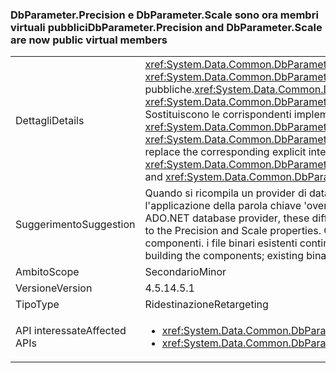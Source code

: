 ### <a name="dbparameterprecision-and-dbparameterscale-are-now-public-virtual-members"></a><span data-ttu-id="c064b-101">DbParameter.Precision e DbParameter.Scale sono ora membri virtuali pubblici</span><span class="sxs-lookup"><span data-stu-id="c064b-101">DbParameter.Precision and DbParameter.Scale are now public virtual members</span></span>

|   |   |
|---|---|
|<span data-ttu-id="c064b-102">Dettagli</span><span class="sxs-lookup"><span data-stu-id="c064b-102">Details</span></span>|<span data-ttu-id="c064b-103"><xref:System.Data.Common.DbParameter.Precision> e <xref:System.Data.Common.DbParameter.Scale> sono implementati come proprietà virtuali pubbliche.</span><span class="sxs-lookup"><span data-stu-id="c064b-103"><xref:System.Data.Common.DbParameter.Precision> and <xref:System.Data.Common.DbParameter.Scale> are implemented as public virtual properties.</span></span> <span data-ttu-id="c064b-104">Sostituiscono le corrispondenti implementazioni esplicite dell'interfaccia, <xref:System.Data.Common.DbParameter.System%23Data%23IDbDataParameter%23Precision> e <xref:System.Data.Common.DbParameter.System%23Data%23IDbDataParameter%23Scale>.</span><span class="sxs-lookup"><span data-stu-id="c064b-104">They replace the corresponding explicit interface implementations, <xref:System.Data.Common.DbParameter.System%23Data%23IDbDataParameter%23Precision> and <xref:System.Data.Common.DbParameter.System%23Data%23IDbDataParameter%23Scale>.</span></span>|
|<span data-ttu-id="c064b-105">Suggerimento</span><span class="sxs-lookup"><span data-stu-id="c064b-105">Suggestion</span></span>|<span data-ttu-id="c064b-106">Quando si ricompila un provider di database ADO.NET, queste differenze richiederanno l'applicazione della parola chiave 'override' alle proprietà Precision e Scale.</span><span class="sxs-lookup"><span data-stu-id="c064b-106">When re-building an ADO.NET database provider, these differences will require the 'override' keyword to be applied to the Precision and Scale properties.</span></span> <span data-ttu-id="c064b-107">Questo è necessario solo quando si compila nuovamente i componenti. i file binari esistenti continueranno a funzionare.</span><span class="sxs-lookup"><span data-stu-id="c064b-107">This is only needed when re-building the components; existing binaries will continue to work.</span></span>|
|<span data-ttu-id="c064b-108">Ambito</span><span class="sxs-lookup"><span data-stu-id="c064b-108">Scope</span></span>|<span data-ttu-id="c064b-109">Secondario</span><span class="sxs-lookup"><span data-stu-id="c064b-109">Minor</span></span>|
|<span data-ttu-id="c064b-110">Versione</span><span class="sxs-lookup"><span data-stu-id="c064b-110">Version</span></span>|<span data-ttu-id="c064b-111">4.5.1</span><span class="sxs-lookup"><span data-stu-id="c064b-111">4.5.1</span></span>|
|<span data-ttu-id="c064b-112">Tipo</span><span class="sxs-lookup"><span data-stu-id="c064b-112">Type</span></span>|<span data-ttu-id="c064b-113">Ridestinazione</span><span class="sxs-lookup"><span data-stu-id="c064b-113">Retargeting</span></span>|
|<span data-ttu-id="c064b-114">API interessate</span><span class="sxs-lookup"><span data-stu-id="c064b-114">Affected APIs</span></span>|<ul><li><xref:System.Data.Common.DbParameter.Precision?displayProperty=nameWithType></li><li><xref:System.Data.Common.DbParameter.Scale?displayProperty=nameWithType></li></ul>|

